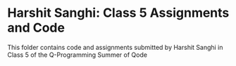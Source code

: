 # Harshit Sanghi: Class 5 Assignments and Code
This folder contains code and assignments submitted by Harshit Sanghi in Class 5 of the Q-Programming Summer of Qode